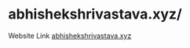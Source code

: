 # abhishekshrivastava.xyz/
Website Link <a href="http://abhishekshrivastava.xyz/">abhishekshrivastava.xyz</a>
